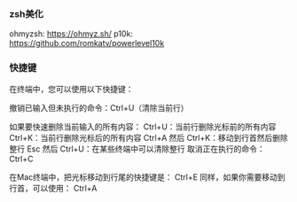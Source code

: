 
### zsh美化

ohmyzsh: https://ohmyz.sh/
p10k: https://github.com/romkatv/powerlevel10k

### 快捷键
在终端中，您可以使用以下快捷键：

撤销已输入但未执行的命令：Ctrl+U（清除当前行）

如果要快速删除当前输入的所有内容：
Ctrl+U：当前行删除光标前的所有内容
Ctrl+K：当前行删除光标后的所有内容
Ctrl+A 然后 Ctrl+K：移动到行首然后删除整行
Esc 然后 Ctrl+U：在某些终端中可以清除整行
取消正在执行的命令：Ctrl+C

在Mac终端中，把光标移动到行尾的快捷键是：
Ctrl+E
同样，如果你需要移动到行首，可以使用：
Ctrl+A